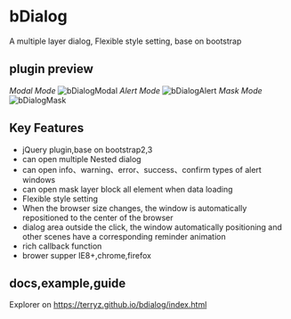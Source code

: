 # bDialog
A multiple layer dialog, Flexible style setting, base on bootstrap

## plugin preview
*Modal Mode*
![bDialogModal](https://terryz.github.io/image/bDialog.png)
*Alert Mode*
![bDialogAlert](https://terryz.github.io/image/bDialogAlert.png)
*Mask Mode*
![bDialogMask](https://terryz.github.io/image/bDialogMask.png)

## Key Features

<ul>
  <li>jQuery plugin,base on bootstrap2,3</li>
  <li>can open multiple Nested dialog</li>
  <li>can open info、warning、error、success、confirm types of alert windows</li>
  <li>can open mask layer block all element when data loading</li>
  <li>Flexible style setting</li>
  <li>When the browser size changes, the window is automatically repositioned to the center of the browser</li>
  <li>dialog area outside the click, the window automatically positioning and other scenes have a corresponding reminder animation</li>
  <li>rich callback function</li>
  <li>brower supper IE8+,chrome,firefox</li>
</ul>


## docs,example,guide

Explorer on <a href="https://terryz.github.io/bdialog/index.html" target="_blank">https://terryz.github.io/bdialog/index.html</a>
